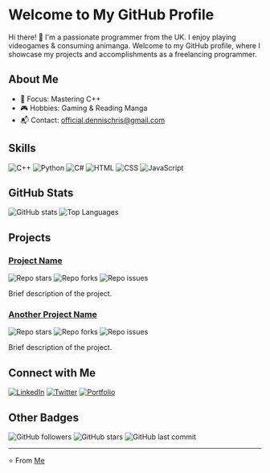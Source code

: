 # Welcome to My GitHub Profile

Hi there! 👋 I'm a passionate programmer from the UK. I enjoy playing videogames & consuming animanga. Welcome to my GitHub profile, where I showcase my projects and accomplishments as a freelancing programmer.

## About Me

- 🌟 Focus: Mastering C++
- 🎮 Hobbies: Gaming & Reading Manga
- 📬 Contact: official.dennischris@gmail.com

## Skills

![C++](https://img.shields.io/badge/C++-00599C?style=flat-square&logo=c%2B%2B&logoColor=white)
![Python](https://img.shields.io/badge/Python-3776AB?style=flat-square&logo=python&logoColor=white)
![C#](https://img.shields.io/badge/C%23-239120?style=flat-square&logo=c-sharp&logoColor=white)
![HTML](https://img.shields.io/badge/HTML5-E34F26?style=flat-square&logo=html5&logoColor=white)
![CSS](https://img.shields.io/badge/CSS3-1572B6?style=flat-square&logo=css3&logoColor=white)
![JavaScript](https://img.shields.io/badge/JavaScript-F7DF1E?style=flat-square&logo=javascript&logoColor=black)

## GitHub Stats

![GitHub stats](https://github-readme-stats.vercel.app/api?username=CodeVizard&show_icons=true&theme=radical)
![Top Languages](https://github-readme-stats.vercel.app/api/top-langs/?username=CodeVizard&layout=compact&theme=radical)

## Projects

### [Project Name](link_to_project_repository)
![Repo stars](https://img.shields.io/github/stars/CodeVizard/yourrepository?style=flat-square)
![Repo forks](https://img.shields.io/github/forks/CodeVizard/yourrepository?style=flat-square)
![Repo issues](https://img.shields.io/github/issues/CodeVizard/yourrepository?style=flat-square)

Brief description of the project.

### [Another Project Name](link_to_project_repository)
![Repo stars](https://img.shields.io/github/stars/CodeVizard/yourrepository?style=flat-square)
![Repo forks](https://img.shields.io/github/forks/CodeVizard/yourrepository?style=flat-square)
![Repo issues](https://img.shields.io/github/issues/CodeVizard/yourrepository?style=flat-square)

Brief description of the project.

## Connect with Me

[![LinkedIn](https://img.shields.io/badge/LinkedIn-0077B5?style=flat-square&logo=linkedin&logoColor=white)](https://linkedin.com/in/yourprofile)
[![Twitter](https://img.shields.io/badge/Twitter-1DA1F2?style=flat-square&logo=twitter&logoColor=white)](https://twitter.com/yourprofile)
[![Portfolio](https://img.shields.io/badge/Portfolio-000000?style=flat-square&logo=wordpress&logoColor=white)](https://yourportfolio.com)

## Other Badges

![GitHub followers](https://img.shields.io/github/followers/CodeVizard?style=flat-square)
![GitHub stars](https://img.shields.io/github/stars/CodeVizard?style=flat-square)
![GitHub last commit](https://img.shields.io/github/last-commit/CodeVizard/profile.github.io?style=flat-square)

---

⭐️ From [Me](https://github.com/CodeVizard)
